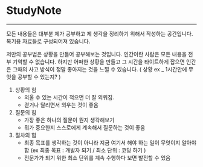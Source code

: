 # StudyNote
---
모든 내용들은 대부분 제가 공부하고 제 생각을 정리하기 위해서 작성하는 공간입니다.
복기용 자료들로 구성되어져 있습니다.

저만의 공부법은 상황을 만들어 공부해보는 것입니다.
인간이란 사람은 모든 내용을 전부 기억할 수 없습니다. 하지만 어떠한 상황을 만들고 그 시간을 타이트하게 잡으면 인간은 그때의 사고 방식이 정말 좋아지는 것을 느낄 수 있습니다. ( 상황 ex _ 1시간안에 무엇을 공부할 수 있는지? )

1. 상황의 힘
	*  외울 수 있는 시간이 적으면 더 잘 외워짐.
	*  걷거나 달리면서 외우는 것이 좋음
2. 질문의 힘
	* 가장 좋은 하나의 질문이 뭔지 생각해보기
	* 뭐가 중요한지 스스로에게 계속해서 질문하는 것이 좋음
3. 절차의 힘
	* 최종 목표를 생각하는 것이 아니라 지금 여기서 해야 하는 일이 무엇이지 알아야 함 (ex 최종 목표 : 개발자 되기 / 최소 단위 : 코딩 하기 )
	* 전문가가 되기 위한 최소 단위를 계속 수행하다 보면 발전할 수 있음

